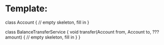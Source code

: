 # Template:

class Account {
// empty skeleton, fill in
}

class BalanceTransferService {
void transfer(Account from, Account to, ??? amount) {
// empty skeleton, fill in
}
}
